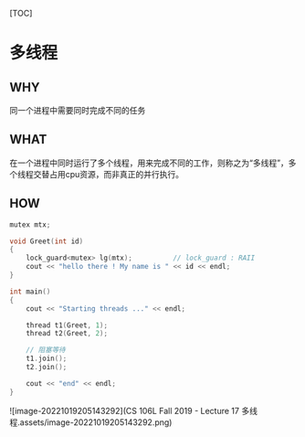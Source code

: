 [TOC]

# 多线程

## WHY

同一个进程中需要同时完成不同的任务

## WHAT

在一个进程中同时运行了多个线程，用来完成不同的工作，则称之为“多线程”，多个线程交替占用cpu资源，而非真正的并行执行。

## HOW

``` c++
mutex mtx;

void Greet(int id)
{
    lock_guard<mutex> lg(mtx);          // lock_guard : RAII
    cout << "hello there ! My name is " << id << endl;
}

int main()
{
    cout << "Starting threads ..." << endl;

    thread t1(Greet, 1);
    thread t2(Greet, 2);

    // 阻塞等待
    t1.join();
    t2.join();

    cout << "end" << endl;
}
```

![image-20221019205143292](CS 106L Fall 2019 - Lecture 17 多线程.assets/image-20221019205143292.png)